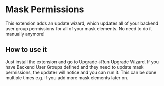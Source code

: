 # Mask Permissions

This extension adds an update wizard, which updates all of your backend user group permissions for all of your mask elements.
No need to do it manually anymore!

## How to use it
Just install the extension and go to Upgrade->Run Upgrade Wizard. If you have Backend User Groups defined and they need to update mask permissions, the updater will notice and you can run it. This can be done multiple times e.g. if you add more mask elements later on.
